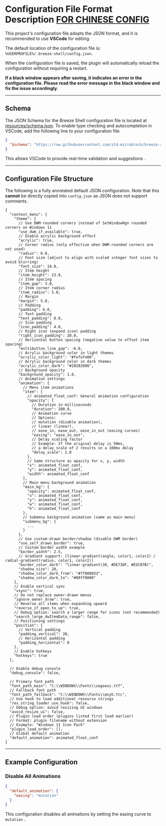 # Configuration File Format Description [FOR CHINESE CONFIG](./CONFIG_zh.md)

This project's configuration file adopts the JSON format, and it is recommended to use **VSCode** for editing.

The default location of the configuration file is:  
`%USERPROFILE%/.breeze-shell/config.json`.  

When the configuration file is saved, the plugin will automatically reload the configuration without requiring a restart.

**If a black window appears after saving, it indicates an error in the configuration file. Please read the error message in the black window and fix the issue accordingly.**

---

## Schema

The JSON Schema for the Breeze Shell configuration file is located at  
[resources/schema.json](./resources/schema.json). To enable type checking and autocompletion in VSCode, add the following line to your configuration file:

```json
{
  "$schema": "https://raw.githubusercontent.com/std-microblock/breeze-shell/refs/heads/master/resources/schema.json"
}
```

This allows VSCode to provide real-time validation and suggestions .

---

## Configuration File Structure

The following is a fully annotated default JSON configuration. Note that this **cannot** be directly copied into `config.json` as JSON does not support comments.

```json5
{
  "context_menu": {
    "theme": {
      // Use DWM-rounded corners instead of SetWindowRgn rounded corners on Windows 11
      "use_dwm_if_available": true,
      // Enable acrylic background effect
      "acrylic": true,
      // Corner radius (only effective when DWM-rounded corners are not used)
      "radius": 6.0,
      // Font size (adjust to align with scaled integer font sizes to avoid blurring)
      "font_size": 14.0,
      // Item height
      "item_height": 23.0,
      // Item spacing
      "item_gap": 3.0,
      // Item corner radius
      "item_radius": 5.0,
      // Margin
      "margin": 5.0,
      // Padding
      "padding": 6.0,
      // Text padding
      "text_padding": 8.0,
      // Icon padding
      "icon_padding": 4.0,
      // Right icon (expand icon) padding
      "right_icon_padding": 20.0,
      // Horizontal button spacing (negative value to offset item spacing)
      "multibutton_line_gap": -6.0,
      // Acrylic background color in light themes
      "acrylic_color_light": "#fefefe00",
      // Acrylic background color in dark themes
      "acrylic_color_dark": "#28282800",
      // Background opacity
      "background_opacity": 1.0,
      // Animation settings
      "animation": {
        // Menu item animations
        "item": {
          // animated_float_conf: General animation configuration
          "opacity": {
            // Duration in milliseconds
            "duration": 200.0,
            // Animation curve
            // Options: 
            // mutation (disable animation), 
            // linear (linear), 
            // ease_in, ease_out, ease_in_out (easing curves)
            "easing": "ease_in_out",
            // Delay scaling factor
            // Example: If the original delay is 50ms, 
            // a delay_scale of 2 results in a 100ms delay
            "delay_scale": 1.0
          },
          // Same structure as opacity for x, y, width
          "x": animated_float_conf,
          "y": animated_float_conf,
          "width": animated_float_conf
        },
        // Main menu background animation
        "main_bg": {
          "opacity": animated_float_conf,
          "x": animated_float_conf,
          "y": animated_float_conf,
          "w": animated_float_conf,
          "h": animated_float_conf
        },
        // Submenu background animation (same as main menu)
        "submenu_bg": {
          ...
        }
      },
      // Use custom-drawn border/shadow (disable DWM border)
      "use_self_drawn_border": true,
      // Custom border width example
      "border_width": 2.5,
      // Gradient support: [linear-gradient(angle, color1, color2) / radial-gradient(radius, color1, color2)]
      "border_color_dark": "linear-gradient(30, #DE73DF, #E5C07B)",
      "shadow_size": 20,
      "shadow_color_dark_from": "#ff000033",
      "shadow_color_dark_to": "#00ff0000"
    },
    // Enable vertical sync
    "vsync": true,
    // Do not replace owner-drawn menus
    "ignore_owner_draw": true,
    // Reverse all items when expanding upward
    "reverse_if_open_to_up": true,
    // Debug option: search a larger range for icons (not recommended)
    "search_large_dwItemData_range": false,
    // Positioning settings
    "position": {
      // Vertical padding
      "padding_vertical": 20,
      // Horizontal padding
      "padding_horizontal": 0
    },
    // Enable hotkeys
    "hotkeys": true
  },

  // Enable debug console
  "debug_console": false,

  // Primary font path
  "font_path_main": "C:\\WINDOWS\\Fonts\\segoeui.ttf",
  // Fallback font path
  "font_path_fallback": "C:\\WINDOWS\\Fonts\\msyh.ttc",
  // Use hook to load additional resource strings
  "res_string_loader_use_hook": false,
  // Debug option: avoid resizing UI windows
  "avoid_resize_ui": false,
  // Plugin load order (plugins listed first load earlier)
  // Format: plugin filename without extension
  // Example: "Windows 11 Icon Pack"
  "plugin_load_order": [],
  // Global default animation
  "default_animation": animated_float_conf
}
```

---

## Example Configuration

### Disable All Animations

```json
{
  "default_animation": {
    "easing": "mutation"
  }
}
```

This configuration disables all animations by setting the easing curve to `mutation` .
